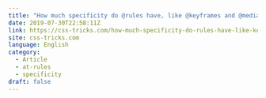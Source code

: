 ```yaml
---
title: "How much specificity do @rules have, like @keyframes and @media?"
date: 2019-07-30T22:58:11Z
link: https://css-tricks.com/how-much-specificity-do-rules-have-like-keyframes-and-media/?utm_medium=RSS&utm_source=news.12bit.vn
site: css-tricks.com
language: English
category:
  - Article
  - at-rules
  - specificity
draft: false
---
```

